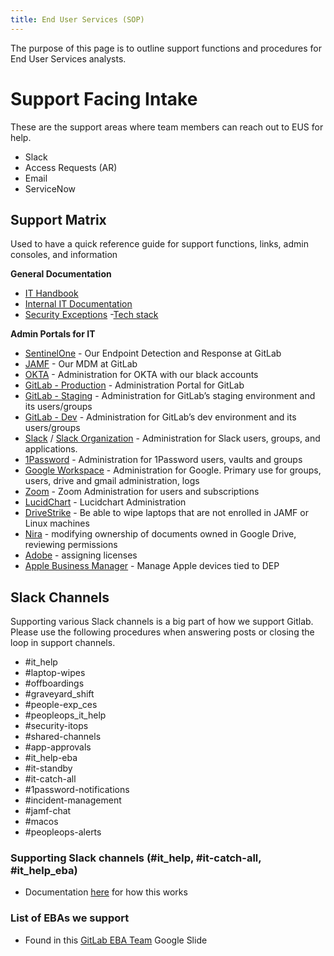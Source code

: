 ```yaml
---
title: End User Services (SOP)
---
```


The purpose of this page is to outline support functions and procedures for End User Services analysts.  

# Support Facing Intake

These are the support areas where team members can reach out to EUS for help.

- Slack
- Access Requests (AR)
- Email
- ServiceNow

## Support Matrix

Used to have a quick reference guide for support functions, links, admin consoles, and information

**General Documentation**
- [IT Handbook]()
- [Internal IT Documentation](https://gitlab.com/gitlab-com/gl-security/corp/projects/IT-Operations/knowledge-management-corpsec-eus/-/issues)
- [Security Exceptions](https://handbook.gitlab.com/handbook/security/#information-security-policy-exception-management-process)
-[Tech stack](https://gitlab.com/gitlab-com/www-gitlab-com/-/blob/master/data/tech_stack.yml)

**Admin Portals for IT**
- [SentinelOne](https://apne1-1001.sentinelone.net/dashboard) - Our Endpoint Detection and Response at GitLab
- [JAMF](https://gitlab.jamfcloud.com/?SAMLRequest=eyJhbGciOiJIUzI1NiJ9.eyJncm91cHMiOltdLCJzdWIiOiJzbGFkZ3JvdmVAZ2l0bGFiLmNvbSIsImV4cCI6MTY1ODg5NjA0Mn0.kAzjx-jWm4zG2dPie6Ee1t5J36x9IGOlyQ2zzjE6kEE) - Our MDM at GitLab
- [OKTA](https://gitlab-admin.okta.com/admin/dashboard) - Administration for OKTA with our black accounts
- [GitLab - Production](http://gitlab.com/admin) - Administration Portal for GitLab
- [GitLab - Staging](https://staging.gitlab.com/admin/) - Administration for GitLab’s staging environment and its users/groups
- [GitLab - Dev](http://dev.gitlab.org/admin/) - Administration for GitLab’s dev environment and its users/groups
- [Slack](https://gitlab.slack.com/admin) / [Slack Organization](https://app.slack.com/manage/E03N1RJJX7C/) - Administration for Slack users, groups, and applications. 
- [1Password](https://gitlab.1password.com/people) - Administration for 1Password users, vaults and groups
- [Google Workspace](http://admin.google.com) - Administration for Google. Primary use for groups, users, drive and gmail administration, logs
- [Zoom](https://zoom.us/account/user#/) - Zoom Administration for users and subscriptions
- [LucidChart](https://lucid.app/teams/135131323#/) - Lucidchart Administration
- [DriveStrike](https://app.drivestrike.com/account/login/) - Be able to wipe laptops that are not enrolled in JAMF or Linux machines
- [Nira](https://app.nira.com/login) - modifying ownership of documents owned in Google Drive, reviewing permissions
- [Adobe](https://adminconsole.adobe.com/?locale=en) - assigning licenses
- [Apple Business Manager](https://business.apple.com/) - Manage Apple devices tied to DEP

## Slack Channels

Supporting various Slack channels is a big part of how we support Gitlab. Please use the following procedures when answering posts or closing the loop in support channels.

- #it_help
- #laptop-wipes
- #offboardings
- #graveyard_shift
- #people-exp_ces
- #peopleops_it_help
- #security-itops
- #shared-channels 
- #app-approvals
- #it_help-eba
- #it-standby
- #it-catch-all
- #1password-notifications
- #incident-management
- #jamf-chat
- #macos
- #peopleops-alerts

### Supporting Slack channels (#it_help, #it-catch-all, #it_help_eba)

- Documentation [here](https://gitlab.com/groups/gitlab-com/it/end-user-services/-/wikis/IT-Help-Slack-Issue-Creator) for how this works

### List of EBAs we support

- Found in this [GitLab EBA Team](https://docs.google.com/presentation/d/1_tRO-5bDjcwUfqsLazfy4AcqeCLe8jOvDl04BHYlhEE/edit#slide=id.g19413e761c2_0_0) Google Slide


